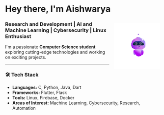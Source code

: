 # Hey there, I'm **Aishwarya**  
<!-- Robo GIF aligned to right -->
<img align="right" src="https://raw.githubusercontent.com/thatavidreader/thatavidreader/main/robot.gif" width="150" style="margin-left: 15px; margin-top: 10px;">

### Research and Development | AI and Machine Learning | Cybersecurity | Linux Enthusiast  
I'm a passionate **Computer Science student** exploring cutting-edge technologies and working on exciting projects.

---

### 🛠️ Tech Stack
- **Languages:** C, Python, Java, Dart  
- **Frameworks:** Flutter, Flask  
- **Tools:** Linux, Firebase, Docker  
- **Areas of Interest:** Machine Learning, Cybersecurity, Research, Automation

